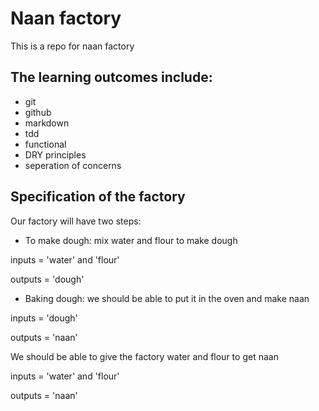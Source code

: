 # Naan factory

This is a repo for naan factory

## The learning outcomes include:
- git
- github
- markdown
- tdd
- functional 
- DRY principles
- seperation of concerns

## Specification of the factory
Our factory will have two steps:
- To make dough: mix water and flour to make dough

inputs = 'water' and 'flour'

outputs = 'dough'

- Baking dough: we should be able to put it in the oven and make naan

inputs = 'dough'

outputs = 'naan'

We should be able to give the factory water and flour to get naan

inputs = 'water' and 'flour'

outputs = 'naan'
